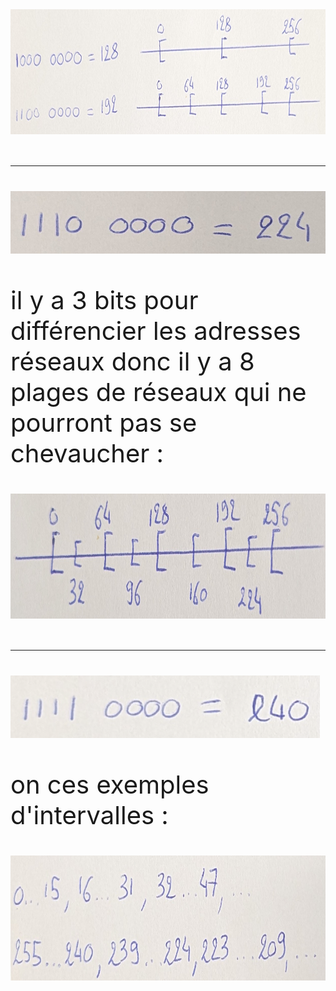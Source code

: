 
<span style="font-size: 40px;">

<img src="
img/PXL_20241010_113443339.jpg
" height="200px" />

--- 

<img src="
img/PXL_20241010_113549016.jpg
" height="100px" />

il y a 3 bits pour différencier les adresses réseaux donc il y a 8 plages de réseaux qui ne pourront pas se chevaucher :

<img src="
img/PXL_20241010_113553126.jpg" height="200px" />

---  

<img src="
img/capture_10_10_2024_13_46_15.png" height="100px" />

on ces exemples d'intervalles :

<img src="
img/PXL_20241010_113443339_copie.jpg" height="200px" />

</span>
